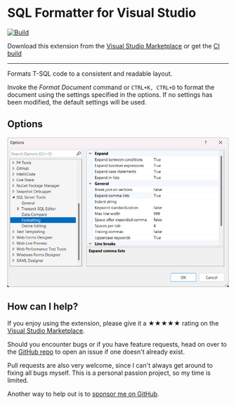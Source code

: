 ﻿[marketplace]: https://marketplace.visualstudio.com/items?itemName=MadsKristensen.SqlFormatter
[vsixgallery]: http://vsixgallery.com/extension/SqlFormatter.fdf96f87-bc61-43ec-bc52-50fd011fd54f/
[repo]:https://github.com/madskristensen/SqlFormatter

# SQL Formatter for Visual Studio

[![Build](https://github.com/madskristensen/SqlFormatter/actions/workflows/build.yaml/badge.svg)](https://github.com/madskristensen/SqlFormatter/actions/workflows/build.yaml)

Download this extension from the [Visual Studio Marketplace][marketplace]
or get the [CI build][vsixgallery]

----------------------------------------

Formats T-SQL code to a consistent and readable layout.

Invoke the *Format Document* command or `CTRL+K, CTRL+D` to format the document using the settings specified in the options. If no settings has been modified, the default settings will be used.

## Options

![Options](art/options.png)

## How can I help?
If you enjoy using the extension, please give it a ★★★★★ rating on the [Visual Studio Marketplace][marketplace].

Should you encounter bugs or if you have feature requests, head on over to the [GitHub repo][repo] to open an issue if one doesn't already exist.

Pull requests are also very welcome, since I can't always get around to fixing all bugs myself. This is a personal passion project, so my time is limited.

Another way to help out is to [sponsor me on GitHub](https://github.com/sponsors/madskristensen).
